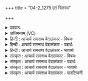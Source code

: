 +++
title = "04-2_1275 एतं त्रितस्य"

+++
<details><summary>पदपाठः</summary>

ए꣣त꣢म्। त्रि꣣त꣡स्य꣢। यो꣡ष꣢꣯णः। ह꣡रि꣢꣯म्। हि꣣न्वन्ति। अ꣡द्रि꣢꣯भिः। अ। द्रि꣣भिः। इ꣡न्दु꣢꣯म्। इ꣡न्द्रा꣢꣯य। पी꣣त꣡ये꣢। १२७५।
</details>

<details><summary>अधिमन्त्रम् (VC)</summary>

- पवमानः सोमः
- राहूगण आङ्गिरसः
- गायत्री
- षड्जः
</details>

<details><summary>हिन्दी : आचार्य रामनाथ वेदालंकार - विषयः</summary>

अगले मन्त्र में परमात्मा के दर्शन का विषय है।
</details>

<details><summary>हिन्दी : आचार्य रामनाथ वेदालंकार - पदार्थः</summary>

पदार्थान्वय -  (त्रितस्य) धारणावती बुद्धि में बहुत अधिक बढ़े हुए उपासक की (योषणः) ध्यानवृत्तियाँ (एतम्) इस (हरिम्) दोषहर्ता (इन्दुम्) रसनिधि परमेश्वर को (इन्द्राय पीतये) जीवात्मा द्वारा पिये जाने के लिए (अद्रिभिः) प्रणव-जप आदि रूप सिल-बट्टों से (हिन्वन्ति) प्रेरित करती हैं ॥२॥
</details>

<details><summary>हिन्दी : आचार्य रामनाथ वेदालंकार - भावार्थः</summary>

भावार्थ -  योगाभ्यास द्वारा मनुष्य परमात्मा का साक्षात्कार करने में समर्थ हो सकता है ॥२॥
</details>

<details><summary>संस्कृत : आचार्य रामनाथ वेदालंकार - विषयः</summary>

अथ परमात्मदर्शनविषयमाह।
</details>

<details><summary>संस्कृत : आचार्य रामनाथ वेदालंकार - पदार्थः</summary>

पदार्थान्वय -  (त्रितस्य) मेधया तीर्णतमस्य उपासकस्य।[त्रितस्तीर्णतमो मेधया। निरु० ४।६।] (योषणः) ध्यानवृत्तयः।[याः युवन्ति मेलयन्ति परमात्मानं जीवात्मना सह ताः योषणः। यु मिश्रणामिश्रणयोः,अदादिः।] (एतम्) इमम् (हरिम्) दोषहर्तारम् (इन्दुम्) रसनिधिं परमेश्वरम् (इन्द्राय पीतये) जीवात्मनः पानाय (अद्रिभिः) प्रणवजपादिरूपैः पाषाणैः (हिन्वन्ति) प्रेरयन्ति ॥२॥
</details>

<details><summary>संस्कृत : आचार्य रामनाथ वेदालंकार - भावार्थः</summary>

भावार्थ -  योगाभ्यासेन मनुष्यः परमात्मानं साक्षात्कर्त्तुं क्षमते ॥२॥
</details>

<details><summary>संस्कृत : आचार्य रामनाथ वेदालंकार - पादटिप्पनी</summary>

टिप्पनी -   १. ऋ० ९।३२।२,साम० ७७१। उभयत्र ‘आदीं॑ त्रि॒तस्य॒’ इति भेदः,ऋषिश्च श्यावाश्व आत्रेयः। ऋ० ९।३८।२।
</details>